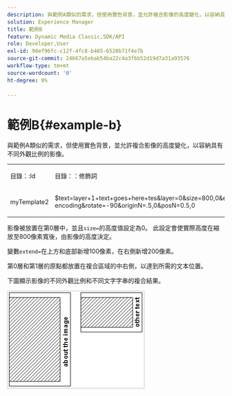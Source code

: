 ```yaml
---
description: 與範例A類似的需求，但使用實色背景，並允許複合影像的高度變化，以容納具有不同外觀比例的影像。
solution: Experience Manager
title: 範例B
feature: Dynamic Media Classic,SDK/API
role: Developer,User
exl-id: 90ef96fc-c12f-4fc8-b465-6520b71f4e7b
source-git-commit: 24667a5ebab54ba22c4a3f6b52d19d7a31a93576
workflow-type: tm+mt
source-wordcount: '0'
ht-degree: 0%

---
```


# 範例B{#example-b}

與範例A類似的需求，但使用實色背景，並允許複合影像的高度變化，以容納具有不同外觀比例的影像。

<table id="simpletable_37BA3B2A75A9468C9ADEBBC034BADAE7"> 
 <tr class="strow"> 
  <td class="stentry"> <p><span class="codeph"> 目錄：:Id</span> </p> </td> 
  <td class="stentry"> <p><span class="codeph"> 目錄：：修飾詞</span> </p></td> 
 </tr> 
 <tr class="strow"> 
  <td class="stentry"> <p><span class="codeph"> myTemplate2</span> </p></td> 
  <td class="stentry"> <p><span class="codeph"> $text=layer+1+text+goes+here+tes&amp;layer=0&amp;size=800,0&amp;extend=0,100,200,100&amp;src=$object$&amp;originN=.5,0&amp;layer=1&amp;text=rtf...$text$....rtf-encoding&amp;rotate=-90&amp;originN=.5,0&amp;posN=0.5,0</span> </p></td> 
 </tr> 
</table>

影像被放置在第0層中，並且`size=`的高度值設定為0。 此設定會使實際高度在縮放至800像素寬後，由影像的高度決定。

變數`extend=`在上方和底部新增100像素，在右側新增200像素。

第0層和第1層的原點都放置在複合區域的中右側，以達到所需的文本位置。

下圖顯示影像的不同外觀比例和不同文字字串的複合結果。

![範例B影像](assets/exampleb.png)

